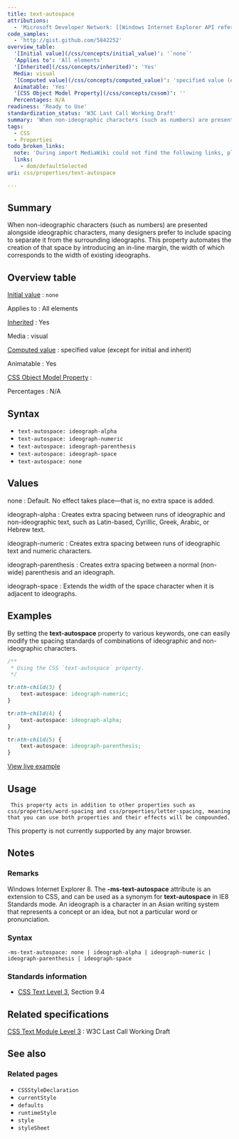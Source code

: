 ```yaml
---
title: text-autospace
attributions:
  - 'Microsoft Developer Network: [[Windows Internet Explorer API reference](http://msdn.microsoft.com/en-us/library/ie/hh828809%28v=vs.85%29.aspx) Article]'
code_samples:
  - 'http://gist.github.com/5842252'
overview_table:
  '[Initial value](/css/concepts/initial_value)': '`none`'
  'Applies to': 'All elements'
  '[Inherited](/css/concepts/inherited)': 'Yes'
  Media: visual
  '[Computed value](/css/concepts/computed_value)': 'specified value (except for initial and inherit)'
  Animatable: 'Yes'
  '[CSS Object Model Property](/css/concepts/cssom)': ''
  Percentages: N/A
readiness: 'Ready to Use'
standardization_status: 'W3C Last Call Working Draft'
summary: 'When non-ideographic characters (such as numbers) are presented alongside ideographic characters, many designers prefer to include spacing to separate it from the surrounding ideographs.  This property automates the creation of that space by introducing an in-line margin, the width of which corresponds to the width of existing ideographs.'
tags:
  - CSS
  - Properties
todo_broken_links:
  note: 'During import MediaWiki could not find the following links, please fix and adjust this list.'
  links:
    - dom/defaultSelected
uri: css/properties/text-autospace

---
```

## Summary

When non-ideographic characters (such as numbers) are presented alongside ideographic characters, many designers prefer to include spacing to separate it from the surrounding ideographs. This property automates the creation of that space by introducing an in-line margin, the width of which corresponds to the width of existing ideographs.

## Overview table

[Initial value](/css/concepts/initial_value)
:   `none`

Applies to
:   All elements

[Inherited](/css/concepts/inherited)
:   Yes

Media
:   visual

[Computed value](/css/concepts/computed_value)
:   specified value (except for initial and inherit)

Animatable
:   Yes

[CSS Object Model Property](/css/concepts/cssom)
:

Percentages
:   N/A

## Syntax

-   `text-autospace: ideograph-alpha`
-   `text-autospace: ideograph-numeric`
-   `text-autospace: ideograph-parenthesis`
-   `text-autospace: ideograph-space`
-   `text-autospace: none`

## Values

none
:   Default. No effect takes place—that is, no extra space is added.

ideograph-alpha
:   Creates extra spacing between runs of ideographic and non-ideographic text, such as Latin-based, Cyrillic, Greek, Arabic, or Hebrew text.

ideograph-numeric
:   Creates extra spacing between runs of ideographic text and numeric characters.

ideograph-parenthesis
:   Creates extra spacing between a normal (non-wide) parenthesis and an ideograph.

ideograph-space
:   Extends the width of the space character when it is adjacent to ideographs.

## Examples

By setting the **text-autospace** property to various keywords, one can easily modify the spacing standards of combinations of ideographic and non-ideographic characters.

``` css
/**
 * Using the CSS `text-autospace` property.
 */

tr:nth-child(3) {
    text-autospace: ideograph-numeric;
}

tr:nth-child(4) {
    text-autospace: ideograph-alpha;
}

tr:nth-child(5) {
    text-autospace: ideograph-parenthesis;
}
```

[View live example](http://code.webplatform.org/gist/5842252)

## Usage

     This property acts in addition to other properties such as css/properties/word-spacing and css/properties/letter-spacing, meaning that you can use both properties and their effects will be compounded.

This property is not currently supported by any major browser.

## Notes

### Remarks

Windows Internet Explorer 8. The **-ms-text-autospace** attribute is an extension to CSS, and can be used as a synonym for **text-autospace** in IE8 Standards mode. An ideograph is a character in an Asian writing system that represents a concept or an idea, but not a particular word or pronunciation.

### Syntax

`-ms-text-autospace: none | ideograph-alpha | ideograph-numeric | ideograph-parenthesis | ideograph-space`

### Standards information

-   [CSS Text Level 3](http://go.microsoft.com/fwlink/p/?linkid=203766), Section 9.4

## Related specifications

[CSS Text Module Level 3](http://www.w3.org/TR/css3-text/)
:   W3C Last Call Working Draft

## See also

### Related pages

-   `CSSStyleDeclaration`
-   `currentStyle`
-   `defaults`
-   `runtimeStyle`
-   `style`
-   `styleSheet`
